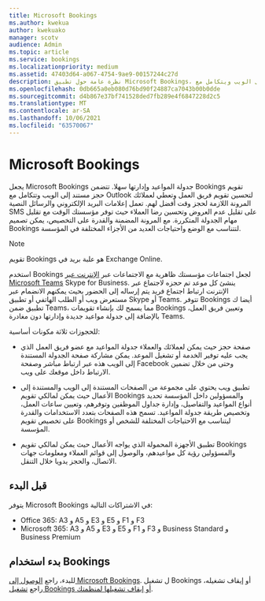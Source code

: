 ```yaml
---
title: Microsoft Bookings
ms.author: kwekua
author: kwekuako
manager: scotv
audience: Admin
ms.topic: article
ms.service: bookings
ms.localizationpriority: medium
ms.assetid: 47403d64-a067-4754-9ae9-00157244c27d
description: نظرة عامة حول تطبيق Microsoft Bookings، الذي يتضمن تقويم حجز مستند إلى الويب ويتكامل مع Outlook لتحسين تقويم فريق العمل الخاص بك و منح العملاء المرونة اللازمة لحجز المواعيد.
ms.openlocfilehash: 0db665a0eb080d76bd90f24887ca7043b00b0dde
ms.sourcegitcommit: d4b867e37bf741528ded7fb289e4f6847228d2c5
ms.translationtype: MT
ms.contentlocale: ar-SA
ms.lasthandoff: 10/06/2021
ms.locfileid: "63570067"
---
```

# <a name="microsoft-bookings"></a>Microsoft Bookings

يجعل Microsoft Bookings جدولة المواعيد وإدارتها سهلا. تتضمن Bookings تقويم حجز مستند إلى الويب وتتكامل مع Outlook لتحسين تقويم فريق العمل وتعطي لعملائك المرونة اللازمة لحجز وقت أفضل لهم. تعمل إعلامات البريد الإلكتروني والرسائل النصية SMS على تقليل عدم العروض وتحسين رضا العملاء حيث توفر مؤسستك الوقت مع تقليل مهام الجدولة المتكررة. مع المرونة المضمنة والقدرة على التخصيص، يمكن تصميم Bookings لتتناسب مع الوضع واحتياجات العديد من الأجزاء المختلفة في المؤسسة.

> [!NOTE]
> تقويم Bookings هو علبة بريد في Exchange Online.

استخدم Bookings لجعل اجتماعات مؤسستك ظاهرية مع الاجتماعات عبر [الإنترنت عبر Microsoft Teams](https://support.microsoft.com/office/overview-of-the-bookings-app-in-teams-7b8569e1-0c8a-444e-b712-d9968b05110b) Skype for Business. ينشئ كل موعد تم حجزه لاجتماع عبر الإنترنت ارتباط اجتماع فريد يتم إرساله إلى الحضور بحيث يمكنهم الانضمام عبر مستعرض ويب أو الطلب الهاتفي أو تطبيق Skype أو Teams. تتوفر Bookings أيضا ك تطبيق ضمن Teams، مما يسمح لك بإنشاء تقويمات Bookings وتعيين فريق العمل، بالإضافة إلى جدولة مواعيد جديدة وإدارتها دون مغادرة Teams.

للحجوزات ثلاثة مكونات أساسية:

- صفحة حجز حيث يمكن لعملائك والعملاء جدولة المواعيد مع عضو فريق العمل الذي يجب عليه توفير الخدمة أو تشغيل الموعد. يمكن مشاركة صفحة الجدولة المستندة إلى الويب هذه عبر ارتباط مباشر وصفحة Facebook وحتى من خلال تضمين الارتباط داخل موقعك على ويب.

- تطبيق ويب يحتوي على مجموعة من الصفحات المستندة إلى الويب والمستندة إلى الأعمال حيث يمكن لمالكي تقويم Bookings والمسؤولين داخل المؤسسة تحديد أنواع المواعيد والتفاصيل، وإدارة جداول الموظفين وتوفرهم، وتعيين ساعات العمل، وتخصيص طريقة جدولة المواعيد. تسمح هذه الصفحات بتعدد الاستخدامات والقدرة على تخصيص تقويم Bookings ليتناسب مع الاحتياجات المختلفة للشخص أو المؤسسة.

- تطبيق الأجهزة المحمولة الذي يواجه الأعمال حيث يمكن لمالكي تقويم Bookings والمسؤولين رؤية كل مواعيدهم، والوصول إلى قوائم العملاء ومعلومات جهات الاتصال، والحجز يدويا خلال التنقل.

## <a name="before-you-begin"></a>قبل البدء

يتوفر Microsoft Bookings في الاشتراكات التالية:

- Office 365: A3 و A5 و E3 و E5 و F1 و F3
- Microsoft 365: A3 و A5 و E3 و E5 و F1 و F3 و Business Standard و Business Premium

## <a name="get-started-using-bookings"></a>بدء استخدام Bookings

للبدء، راجع [الوصول إلى Microsoft Bookings](get-access.md). ل تشغيل Bookings أو إيقاف تشغيله، راجع [تشغيل Bookings أو إيقاف تشغيلها لمنظمتك](turn-bookings-on-or-off.md).
